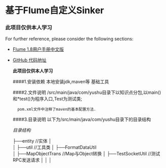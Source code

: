 # 基于Flume自定义Sinker

### 此项目仅供本人学习
For further reference, please consider the following sections:

* [Flume 1.8用户手册中文版](https://flume.liyifeng.org/)
* [GitHub 代码地址](https://github.com/xiaoxigua13437/MysqlSink)


   **此项目仅供本人学习**

   ####1.安装依赖
        本地安装jdk,maven等 基础工具


   ####2.文件说明
        /src/main/java/com/yushu目录下以知识点分包,以main()和*test()为程序入口,Test为测试类;

        pom.xml文件中注释了maven的基本配置方法.


   ####3.目录说明
        以下为/src/main/java/com/yushu目录下的目录结构

   _目录结构_

   ├──entity              //实体
   │  
   │
   ├──util                //工具类
   │    ├──FormatDataUtil    
   │    ├──MapObjectTrans //Map与Object转换
   │    ├──TestSocketUtil //测试RPC发送请求
   │
   │
   │






